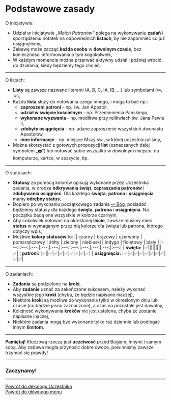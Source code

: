 # Podstawowe zasady
O inicjatywie:
- Udział w inicjatywie _„Moich Patronów”_  polega na wykonywaniu **zadań** i sporządzeniu notatek na odpowiednich **listach**, by nie zapomnieć co już osiągnęliśmy,
- Zabawę może zacząć **każda osoba** w **dowolnym czasie**, bez konieczności informowania o tym kogokolwiek,
- W każdym momencie można przerwać aktywny udział i później wrócić do działania, kiedy będziemy tego chcieć.

---
O listach:
- **Listy** są zawsze nazwane literami (A, B, C, IA, IB, ...) lub symbolami (∞, ＊),
- Każda **lista** służy do notowania czego innego, i mogą to być np.:
  - **zaproszeni patroni** - np. św. Jan Apostoł,
  - **udział w święcie kościelnym** - np. Przemienienia Pańskiego,
  - **wykonane wyzwania** - np. modlitwa przy relikwiach św. Jana Pawła II,
  - **zdobyte osiągnięcia** - np. udane zaproszenie wszystkich dwunastu Apostołów,
  - **inne informacje** - np. miejsce Mszy św., w której uczestniczyliśmy,
- Można skorzystać z gotowych propozycji **list** (oznaczanych dalej symbolem „[🖶](wszystkie_materialy_do_pobrania.md)”) lub notować sobie wszystko w dowolnym miejscu: na komputerze, kartce, w zeszycie, itp.

---
O statusach:
- **Statusy** za pomocą kolorów opisują wykonane przez Uczestnika zadania, w drodze **odkrywania świąt**, **zapraszania patronów** i **zdobywania osiągnieć**. Dla każdego **święta**, **patrona** i **osiągnięcia** mamy **odrębny status**,
- Dopiero po wykonaniu początkowego zadania [<span class="status status-list"><span class="status status-black">∞</span> Bóg</span>](bog.md), posiadać będziemy statusy dla każdego **święta**, **patrona** i **osiągnięcia**. Na początku będą one wszystkie w kolorze <span class="status status-black">czarnym</span>,
- Aby cokolwiek notować na określonej **liście**, zawsze musimy mieć **status** w wymaganym przez nią kolorze dla święta lub patrona, którego dotyczy wpis,
- Możliwe **kolory statusów** to:
|| <span class="status status-black">czarny</span> | <span class="status status-brown">brązowy</span> | <span class="status status-red">czerwony</span> | <span class="status status-orange">pomarańczowy</span> | <span class="status status-yellow">żółty</span> | <span class="status status-green">zielony</span> | <span class="status status-blue">niebieski</span> | <span class="status status-indigo">indygo</span> | <span class="status status-violet">fioletowy</span> | <span class="status status-white">biały</span> |
|---:|:---:|:---:|:---:|:---:|:---:|:---:|:---:|:---:|:---:|:---:|
| **święta:** |✅|||||||||✅|
| **patroni:** |✅||✅|✅|✅|✅|✅|✅|✅|✅|
| **osiągnięcia:** |✅|✅|✅|✅|✅|✅|✅|✅|✅|✅|

---
O zadaniach:
- **Zadania** są podzielone na **kroki**,
- Aby **zadanie** uznać za zakończone sukcesem, należy wykonać wszystkie jego **kroki** (chyba, że będzie napisane inaczej),
- Niektóre **kroki** są możliwe do wykonania tylko w określonym dniu lub czasie (co będzie jasno zaznaczone), a czas na pozostałe jest dowolny,
- Kolejność wykonywania **kroków** nie jest ustalona, chyba że zostanie napisane inaczej,
- Niektóre zadania mogą być wykonane tylko raz dziennie lub podlegać innym **limitom**.

---
**Pamiętaj!** Kluczową rzeczą jest **uczciwość** przed Bogiem, innymi i samym sobą. Aby zabawa mogła przynosić dobre owoce, powinniśmy zawsze trzymać się prawdy!

---
### <div class="colored centered">Zaczynamy!</div>

---
[Powrót do dekalogu Uczestnika](dekalog_uczestnika.md)  
[Powrót do głównego menu](index.md)
